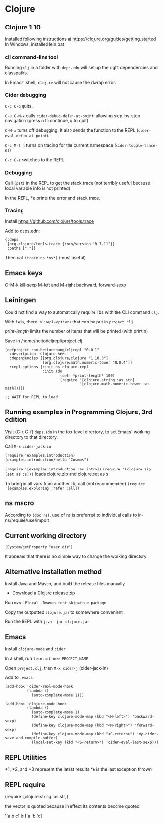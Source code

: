 # Clojure

## Clojure 1.10

Installed following instructions at https://clojure.org/guides/getting_started
In Windows, installed lein.bat

### clj command-line tool

Running `clj` in a folder with `deps.edn` will set up the right dependencies and classpaths.

In Emacs' shell, `clojure` will not cause the rlwrap error.

### Cider debugging

`C-c C-q` quits.

`C-u C-M-x` calls `cider-debug-defun-at-point`, allowing step-by-step navigation
  (press n to continue, q to quit)

`C-M-x` turns off debugging. It also sends the function to the REPL (`cider-eval-defun-at-point`).

`C-c M-t n` turns on tracing for the current namespace (`cider-toggle-trace-ns`)

`C-c C-z` switches to the REPL

### Debugging

Call `(pst)` in the REPL to get the stack trace (not terribly useful because local variable info is not printed)

In the REPL, *e prints the error and stack trace.

### Tracing

Install https://github.com/clojure/tools.trace

Add to deps.edn:

```
{:deps
 {org.clojure/tools.trace {:mvn/version "0.7.11"}}
 :paths ["."]}
```

Then call `(trace-ns *ns*)` (most useful)

## Emacs keys

C-M-k kill-sexp
M-left and M-right backward, forward-sexp

## Leiningen

Could not find a way to automatically require libs with the CLI command `clj`.

With `lein`, there is `:repl-options` that can be put in `project.clj`.

*print-length* limits the number of items that will be printed (with println)

Save in /home/heitor/cljrepl/project.clj

```
(defproject com.heitorchang/cljrepl "0.0.1"
  :description "Clojure REPL"
  :dependencies [[org.clojure/clojure "1.10.3"]
                 [org.clojure/math.numeric-tower "0.0.4"]]
  :repl-options {:init-ns clojure-repl
                 :init (do
                         (set! *print-length* 100)
                         (require '[clojure.string :as str]
                                  '[clojure.math.numeric-tower :as math]))})

;; WAIT for REPL to load
```

## Running examples in Programming Clojure, 3rd edition

Visit (C-x C-f) `deps.edn` in the top-level directory, to set Emacs' working directory to that directory.

Call `M-x cider-jack-in` 

```
(require 'examples.introduction)
(examples.introduction/hello "Cosmos")
```

`(require '[examples.introduction :as intro])`
`(require '(clojure zip [set as :s]))` loads clojure.zip and clojure.set as s

To bring in all vars from another lib, call (not recommended)
`(require '[examples.exploring :refer :all])`

## ns macro

According to `(doc ns)`, use of ns is preferred to individual calls to in-ns/require/use/import

## Current working directory

`(System/getProperty "user.dir")`

It appears that there is no simple way to change the working directory

## Alternative installation method

Install Java and Maven, and build the release files manually

* Download a Clojure release zip

Run `mvn -Plocal -Dmaven.test.skip=true package`

Copy the outputted `clojure.jar` to somewhere convenient

Run the REPL with `java -jar clojure.jar`

## Emacs

Install `clojure-mode` and `cider`

In a shell, run `lein.bat new PROJECT_NAME`

Open `project.clj`, then `M-x cider-j` (cider-jack-in)

Add to `.emacs`

```
(add-hook 'cider-repl-mode-hook
          (lambda ()
            (auto-complete-mode 1)))

(add-hook 'clojure-mode-hook
          (lambda ()
            (auto-complete-mode 1)
            (define-key clojure-mode-map (kbd "<M-left>") 'backward-sexp)
            (define-key clojure-mode-map (kbd "<M-right>") 'forward-sexp)
            (define-key clojure-mode-map (kbd "<C-return>") 'my-cider-save-and-compile-buffer)
            (local-set-key (kbd "<S-return>") 'cider-eval-last-sexp)))
```

## REPL Utilities

*1, *2, and *3 represent the latest results
*e is the last exception thrown

## REPL require

(require '[clojure.string :as str])

the vector is quoted because in effect its contents become quoted

'[a b c] is ['a 'b 'c]